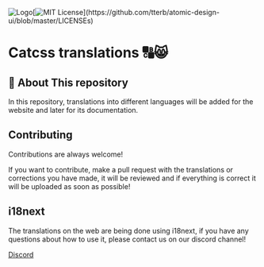 ![Logo](https://i.postimg.cc/MTH7FNMq/logocontitulo.png)[![MIT License](https://img.shields.io/apm/l/atomic-design-ui.svg?)](https://github.com/tterb/atomic-design-ui/blob/master/LICENSEs)

  
# Catcss translations 🔠😸

  
## 🚀 About This repository

In this repository, translations into different languages will be added for the website and later for its documentation.
  
## Contributing

Contributions are always welcome!

If you want to contribute, make a pull request with the translations or corrections you have made, it will be reviewed and if everything is correct it will be uploaded as soon as possible!



  
## i18next

The translations on the web are being done using i18next, if you have any questions about how to use it, please contact us on our discord channel!

[Discord](https://discord.gg/RwZ3BWgsGz)
  
